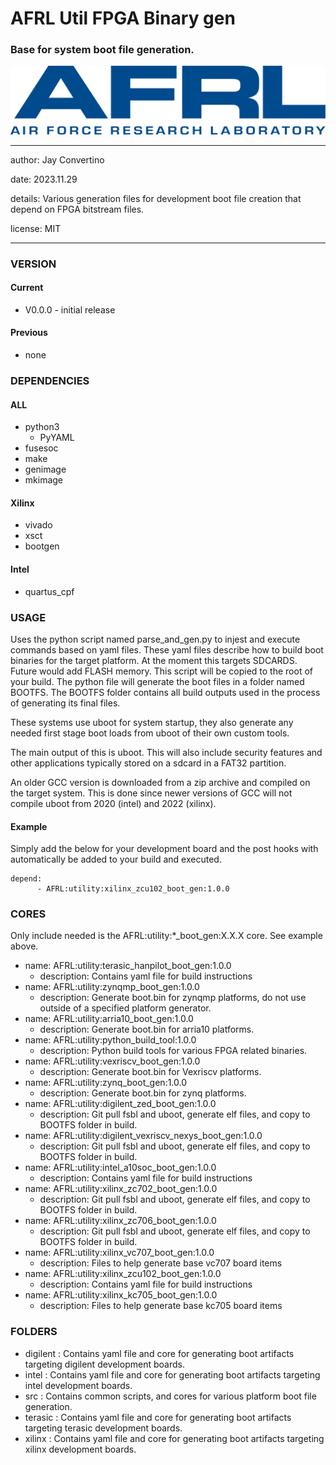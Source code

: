 # AFRL Util FPGA Binary gen
### Base for system boot file generation.

![image](img/AFRL.png)

---

   author: Jay Convertino   
   
   date: 2023.11.29
   
   details: Various generation files for development boot file creation that depend on FPGA bitstream files.
   
   license: MIT   
   
---

### VERSION
#### Current
  - V0.0.0 - initial release

#### Previous
  - none

### DEPENDENCIES
#### ALL
  - python3
    - PyYAML
  - fusesoc
  - make
  - genimage
  - mkimage

#### Xilinx
  - vivado
  - xsct
  - bootgen

#### Intel
  - quartus_cpf

### USAGE
Uses the python script named parse_and_gen.py to injest and execute commands based on yaml files. These yaml files describe how to build boot binaries for the target platform. At the moment this targets SDCARDS. Future would add FLASH memory. This script will be copied to the root of your build. The python file will generate the boot files in a folder named BOOTFS. The BOOTFS folder contains all build outputs used in the process of generating its final files.

These systems use uboot for system startup, they also generate any needed first stage boot loads from uboot of their own custom tools.

The main output of this is uboot. This will also include security features and other applications typically stored on a sdcard in a FAT32 partition.

An older GCC version is downloaded from a zip archive and compiled on the target system. This is done since newer versions of GCC will not compile uboot from 2020 (intel) and 2022 (xilinx).

#### Example
Simply add the below for your development board and the post hooks with automatically be added to your build and executed.

```
depend:
      - AFRL:utility:xilinx_zcu102_boot_gen:1.0.0
```

### CORES
Only include needed is the AFRL:utility:*_boot_gen:X.X.X core. See example above.

- name: AFRL:utility:terasic_hanpilot_boot_gen:1.0.0
  - description: Contains yaml file for build instructions
- name: AFRL:utility:zynqmp_boot_gen:1.0.0
  - description: Generate boot.bin for zynqmp platforms, do not use outside of a specified platform generator.
- name: AFRL:utility:arria10_boot_gen:1.0.0
  - description: Generate boot.bin for arria10 platforms.
- name: AFRL:utility:python_build_tool:1.0.0
  - description: Python build tools for various FPGA related binaries.
- name: AFRL:utility:vexriscv_boot_gen:1.0.0
  - description: Generate boot.bin for Vexriscv platforms.
- name: AFRL:utility:zynq_boot_gen:1.0.0
  - description: Generate boot.bin for zynq platforms.
- name: AFRL:utility:digilent_zed_boot_gen:1.0.0
  - description: Git pull fsbl and uboot, generate elf files, and copy to BOOTFS folder in build.
- name: AFRL:utility:digilent_vexriscv_nexys_boot_gen:1.0.0
  - description: Git pull fsbl and uboot, generate elf files, and copy to BOOTFS folder in build.
- name: AFRL:utility:intel_a10soc_boot_gen:1.0.0
  - description: Contains yaml file for build instructions
- name: AFRL:utility:xilinx_zc702_boot_gen:1.0.0
  - description: Git pull fsbl and uboot, generate elf files, and copy to BOOTFS folder in build.
- name: AFRL:utility:xilinx_zc706_boot_gen:1.0.0
  - description: Git pull fsbl and uboot, generate elf files, and copy to BOOTFS folder in build.
- name: AFRL:utility:xilinx_vc707_boot_gen:1.0.0
  - description: Files to help generate base vc707 board items
- name: AFRL:utility:xilinx_zcu102_boot_gen:1.0.0
  - description: Contains yaml file for build instructions
- name: AFRL:utility:xilinx_kc705_boot_gen:1.0.0
  - description: Files to help generate base kc705 board items

### FOLDERS
  - digilent : Contains yaml file and core for generating boot artifacts targeting digilent development boards.
  - intel : Contains yaml file and core for generating boot artifacts targeting intel development boards.
  - src : Contains common scripts, and cores for various platform boot file generation.
  - terasic : Contains yaml file and core for generating boot artifacts targeting terasic development boards.
  - xilinx : Contains yaml file and core for generating boot artifacts targeting xilinx development boards.
